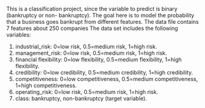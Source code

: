 This is a classification project, since the variable to predict is binary (bankruptcy or non-
bankruptcy). The goal here is to model the probability that a business goes bankrupt
from different features.
The data file contains 7 features about 250 companies
The data set includes the following variables:
1. industrial_risk: 0=low risk, 0.5=medium risk, 1=high risk.
2. management_risk: 0=low risk, 0.5=medium risk, 1=high risk.
3. financial flexibility: 0=low flexibility, 0.5=medium flexibility, 1=high flexibility.
4. credibility: 0=low credibility, 0.5=medium credibility, 1=high credibility.
5. competitiveness: 0=low competitiveness, 0.5=medium competitiveness, 1=high
competitiveness.
6. operating_risk: 0=low risk, 0.5=medium risk, 1=high risk.
7. class: bankruptcy, non-bankruptcy (target variable).

